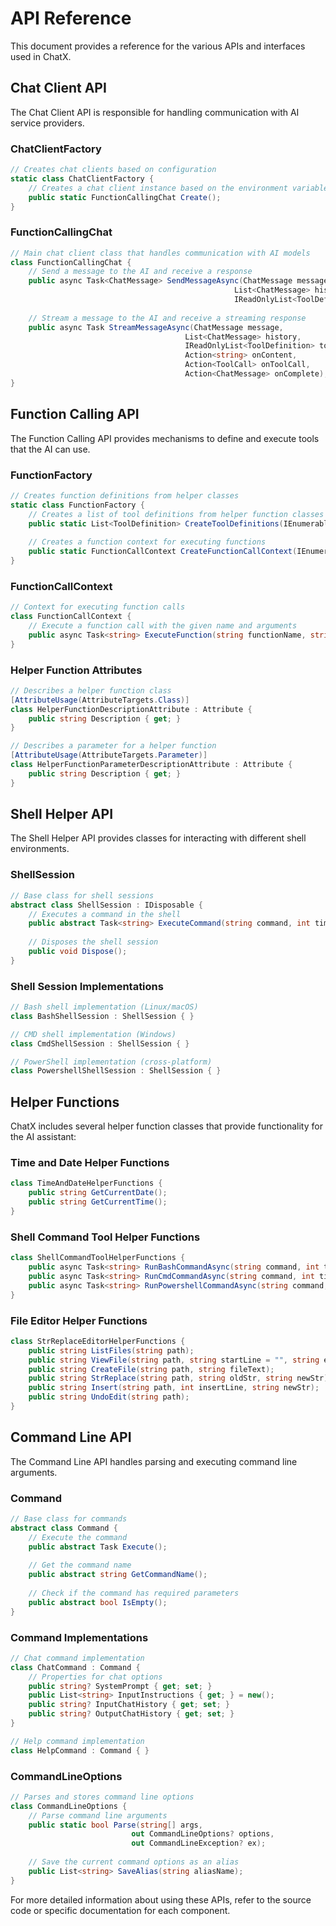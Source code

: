 # API Reference

This document provides a reference for the various APIs and interfaces used in ChatX.

## Chat Client API

The Chat Client API is responsible for handling communication with AI service providers.

### ChatClientFactory

```csharp
// Creates chat clients based on configuration
static class ChatClientFactory {
    // Creates a chat client instance based on the environment variables and configuration
    public static FunctionCallingChat Create();
}
```

### FunctionCallingChat

```csharp
// Main chat client class that handles communication with AI models
class FunctionCallingChat {
    // Send a message to the AI and receive a response
    public async Task<ChatMessage> SendMessageAsync(ChatMessage message, 
                                                  List<ChatMessage> history,
                                                  IReadOnlyList<ToolDefinition> tools);
    
    // Stream a message to the AI and receive a streaming response
    public async Task StreamMessageAsync(ChatMessage message, 
                                       List<ChatMessage> history,
                                       IReadOnlyList<ToolDefinition> tools,
                                       Action<string> onContent,
                                       Action<ToolCall> onToolCall,
                                       Action<ChatMessage> onComplete);
}
```

## Function Calling API

The Function Calling API provides mechanisms to define and execute tools that the AI can use.

### FunctionFactory

```csharp
// Creates function definitions from helper classes
static class FunctionFactory {
    // Creates a list of tool definitions from helper function classes
    public static List<ToolDefinition> CreateToolDefinitions(IEnumerable<Type> helperFunctionClasses);
    
    // Creates a function context for executing functions
    public static FunctionCallContext CreateFunctionCallContext(IEnumerable<Type> helperFunctionClasses);
}
```

### FunctionCallContext

```csharp
// Context for executing function calls
class FunctionCallContext {
    // Execute a function call with the given name and arguments
    public async Task<string> ExecuteFunction(string functionName, string arguments);
}
```

### Helper Function Attributes

```csharp
// Describes a helper function class
[AttributeUsage(AttributeTargets.Class)]
class HelperFunctionDescriptionAttribute : Attribute {
    public string Description { get; }
}

// Describes a parameter for a helper function
[AttributeUsage(AttributeTargets.Parameter)]
class HelperFunctionParameterDescriptionAttribute : Attribute {
    public string Description { get; }
}
```

## Shell Helper API

The Shell Helper API provides classes for interacting with different shell environments.

### ShellSession

```csharp
// Base class for shell sessions
abstract class ShellSession : IDisposable {
    // Executes a command in the shell
    public abstract Task<string> ExecuteCommand(string command, int timeoutMs = 30000);
    
    // Disposes the shell session
    public void Dispose();
}
```

### Shell Session Implementations

```csharp
// Bash shell implementation (Linux/macOS)
class BashShellSession : ShellSession { }

// CMD shell implementation (Windows)
class CmdShellSession : ShellSession { }

// PowerShell implementation (cross-platform)
class PowershellShellSession : ShellSession { }
```

## Helper Functions

ChatX includes several helper function classes that provide functionality for the AI assistant:

### Time and Date Helper Functions

```csharp
class TimeAndDateHelperFunctions {
    public string GetCurrentDate();
    public string GetCurrentTime();
}
```

### Shell Command Tool Helper Functions

```csharp
class ShellCommandToolHelperFunctions {
    public async Task<string> RunBashCommandAsync(string command, int timeoutMs = 30000);
    public async Task<string> RunCmdCommandAsync(string command, int timeoutMs = 30000);
    public async Task<string> RunPowershellCommandAsync(string command, int timeoutMs = 30000);
}
```

### File Editor Helper Functions

```csharp
class StrReplaceEditorHelperFunctions {
    public string ListFiles(string path);
    public string ViewFile(string path, string startLine = "", string endLine = "", bool lineNumbers = false);
    public string CreateFile(string path, string fileText);
    public string StrReplace(string path, string oldStr, string newStr);
    public string Insert(string path, int insertLine, string newStr);
    public string UndoEdit(string path);
}
```

## Command Line API

The Command Line API handles parsing and executing command line arguments.

### Command

```csharp
// Base class for commands
abstract class Command {
    // Execute the command
    public abstract Task Execute();
    
    // Get the command name
    public abstract string GetCommandName();
    
    // Check if the command has required parameters
    public abstract bool IsEmpty();
}
```

### Command Implementations

```csharp
// Chat command implementation
class ChatCommand : Command {
    // Properties for chat options
    public string? SystemPrompt { get; set; }
    public List<string> InputInstructions { get; } = new();
    public string? InputChatHistory { get; set; }
    public string? OutputChatHistory { get; set; }
}

// Help command implementation
class HelpCommand : Command { }
```

### CommandLineOptions

```csharp
// Parses and stores command line options
class CommandLineOptions {
    // Parse command line arguments
    public static bool Parse(string[] args, 
                           out CommandLineOptions? options, 
                           out CommandLineException? ex);
    
    // Save the current command options as an alias
    public List<string> SaveAlias(string aliasName);
}
```

For more detailed information about using these APIs, refer to the source code or specific documentation for each component.